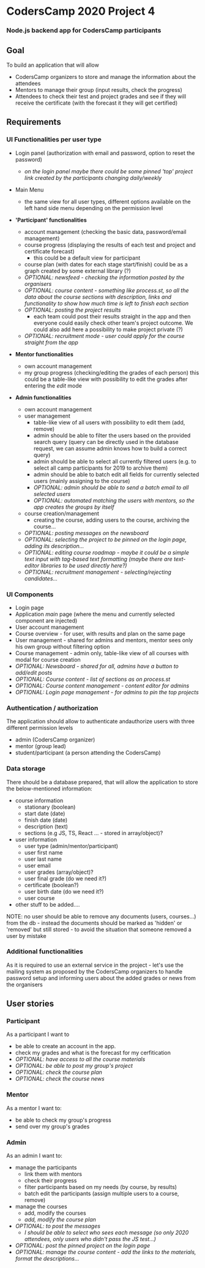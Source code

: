 # CodersCamp 2020 Project 4

### Node.js backend app for CodersCamp participants

## Goal

To build an application that will allow

- CodersCamp organizers to store and manage the information about the attendees
- Mentors to manage their group (input results, check the progress)
- Attendees to check their test and project grades and see if they will receive the certificate (with the forecast it they will get certified)

## Requirements

### UI Functionalities per user type

- Login panel (authorization with email and password, option to reset the password)
  - _on the login panel maybe there could be some pinned 'top' project link created by the participants changing daily/weekly_
- Main Menu

  - the same view for all user types, different options available on the left hand side menu depending on the permission level

- **'Participant' functionalities**

  - account management (checking the basic data, password/email management)
  - course progress (displaying the results of each test and project and certificate forecast)
    - this could be a default view for participant
  - course plan (with dates for each stage start/finish) could be as a graph created by some external library (?)
  - _OPTIONAL: newsfeed - checking the information posted by the organisers_
  - _OPTIONAL: course content - something like process.st, so all the data about the course sections with description, links and functionality to show how much time is left to finish each section_
  - _OPTIONAL: posting the project results_
    - each team could post their results straight in the app and then everyone could easily check other team's project outcome. We could also add here a possibility to make project private (?)
  - _OPTIONAL: recruitment mode - user could apply for the course straight from the app_

- **Mentor functionalities**

  - own account management
  - my group progress (checking/editing the grades of each person) this could be a table-like view with possibility to edit the grades after entering the _edit_ mode

- **Admin functionalities**
  - own account management
  - user management
    - table-like view of all users with possibility to edit them (add, remove)
    - admin should be able to filter the users based on the provided search query (query can be directly used in the database request, we can assume admin knows how to build a correct query)
    - admin should be able to select all currently filtered users (e.g. to select all camp participants for 2019 to archive them)
    - admin should be able to batch edit all fields for currently selected users (mainly assigning to the course)
    - _OPTIONAL: admin should be able to send a batch email to all selected users_
    - _OPTIONAL: automated matching the users with mentors, so the app creates the groups by itself_
  - course creation/management
    - creating the course, adding users to the course, archiving the course...
  - _OPTIONAL: posting messages on the newsboard_
  - _OPTIONAL: selecting the project to be pinned on the login page, adding its description..._
  - _OPTIONAL: editing course roadmap - maybe it could be a simple text input with tag-based text formatting (maybe there are text-editor libraries to be used directly here?)_
  - _OPTIONAL: recruitment management - selecting/rejecting candidates..._

### UI Components

- Login page
- Application _main_ page (where the menu and currently selected component are injected)
- User account management
- Course overview - for user, with results and plan on the same page
- User management - shared for admins and mentors, mentor sees only his own group without filtering option
- Course management - admin only, table-like view of all courses with modal for course creation
- _OPTIONAL: Newsboard - shared for all, admins have a button to add/edit posts_
- _OPTIONAL: Course content - list of sections as on process.st_
- _OPTIONAL: Course content management - content editor for admins_
- _OPTIONAL: Login page management - for admins to pin the top projects_

### Authentication / authorization

The application should allow to authenticate andauthorize users with three different permission levels

- admin (CodersCamp organizer)
- mentor (group lead)
- student/participant (a person attending the CodersCamp)

### Data storage

There should be a database prepared, that will allow the application to store the below-mentioned information:

- course information
  - stationary (boolean)
  - start date (date)
  - finish date (date)
  - description (text)
  - sections (e.g JS, TS, React ... - stored in array/object)?
- user information
  - user type (admin/mentor/participant)
  - user first name
  - user last name
  - user email
  - user grades (array/object)?
  - user final grade (do we need it?)
  - certificate (boolean?)
  - user birth date (do we need it?)
  - user course
- other stuff to be added....

NOTE: no user should be able to remove any documents (users, courses...) from the db - instead the documents should be marked as 'hidden' or 'removed' but still stored - to avoid the situation that someone removed a user by mistake

### Additional functionalities

As it is required to use an external service in the project - let's use the mailing system as proposed by the CodersCamp organizers to handle password setup and informing users about the added grades or news from the organisers

## User stories

### Participant

As a participant I want to

- be able to create an account in the app.
- check my grades and what is the forecast for my cerfitication
- _OPTIONAL: have access to all the course materials_
- _OPTIONAL: be able to post my group's project_
- _OPTIONAL: check the course plan_
- _OPTIONAL: check the course news_

### Mentor

As a mentor I want to:

- be able to check my group's progress
- send over my group's grades

### Admin

As an admin I want to:

- manage the participants
  - link them with mentors
  - check their progress
  - filter participants based on my needs (by course, by results)
  - batch edit the participants (assign multiple users to a course, remove)
- manage the courses
  - add, modify the courses
  - _add, modify the course plan_
- _OPTIONAL: to post the messages_
  - _I should be able to select who sees each message (so only 2020 attendees, only users who didn't pass the JS test...)_
- _OPTIONAL: post the pinned project on the login page_
- _OPTIONAL: manage the course content - add the links to the materials, format the descriptions..._
